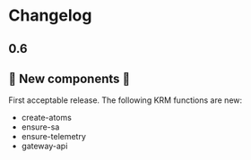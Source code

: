 # Changelog

## 0.6

## 🚀 New components 🚀

First acceptable release. The following KRM functions are new:
* create-atoms
* ensure-sa
* ensure-telemetry
* gateway-api